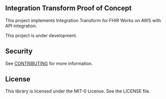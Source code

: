 ## Integration Transform Proof of Concept

This project implements Integration Transform for FHIR Works on AWS with API integration.

This project is under development.

## Security

See [CONTRIBUTING](CONTRIBUTING.md#security-issue-notifications) for more information.

## License

This library is licensed under the MIT-0 License. See the LICENSE file.

